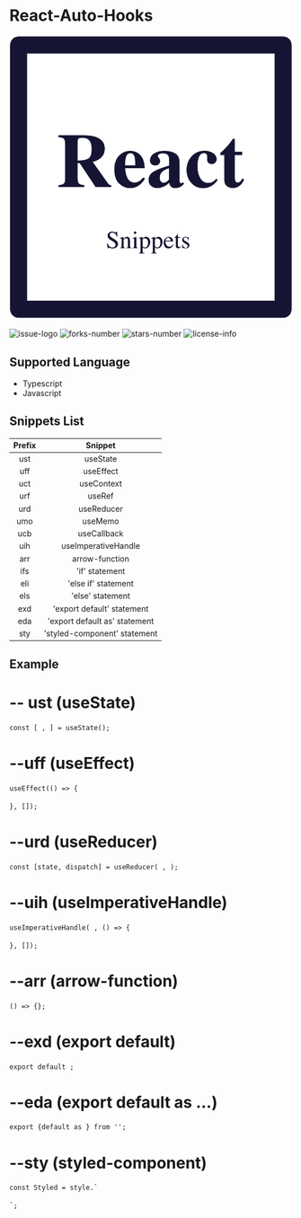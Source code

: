 # React-Auto-Hooks

![React-Auto-Hooks-Logo](https://github.com/Maaaaru/React-Auto-Hooks/blob/develop/images/logo.png)

![issue-logo](https://img.shields.io/github/issues/Maaaaru/React-Auto-Hooks)
![forks-number](https://img.shields.io/github/forks/Maaaaru/React-Auto-Hooks)
![stars-number](https://img.shields.io/github/stars/Maaaaru/React-Auto-Hooks)
![license-info](https://img.shields.io/github/license/Maaaaru/React-Auto-Hooks)

## Supported Language
* Typescript
* Javascript 

## Snippets List
|Prefix|Snippet|
|:--:|:--:|
|ust|useState|
|uff|useEffect|
|uct|useContext|
|urf|useRef|
|urd|useReducer|
|umo|useMemo|
|ucb|useCallback|
|uih|useImperativeHandle|
|arr|arrow-function|
|ifs|'if' statement|
|eli|'else if' statement|
|els|'else' statement|
|exd|'export default' statement|
|eda|'export default as' statement|
|sty|'styled-component' statement|

## Example
# -- ust (useState)

```
const [ , ] = useState(); 

```

# --uff (useEffect)

```
useEffect(() => {

}, []);

```

# --urd (useReducer)

```
const [state, dispatch] = useReducer( , );

```

# --uih (useImperativeHandle)

```
useImperativeHandle( , () => {

}, []);

```

# --arr (arrow-function)

```
() => {};

```

# --exd (export default)

```
export default ;

```

# --eda (export default as ...)

```
export {default as } from '';

```

# --sty (styled-component)

```
const Styled = style.`

`;

```


